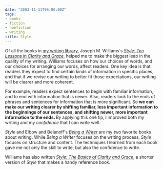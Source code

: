 ```yaml
---
date: "2003-11-11T06:00:00Z"
tags:
- books
- fiction
- nonfiction
- writing
title: Style
---
```


Of all the books in <a href="http://www.dhemery.com/dalewriting/2003/11/books_about_writing">my writing library</a>, Joseph M. Williams's  <em><a href="http://www.amazon.com/exec/obidos/ASIN/0321095170/dalehemer-20">Style: Ten Lessons in Clarity and Grace</a></em>,  helped me to make the biggest leap in the quality of my writing. Williams focuses on how our choices of words, and our choices for arranging our words, affect readers. One key idea is that readers they expect to find certain kinds of information in specific places, and that if we revise our writing to better fit those expectations, our writing will be clearer and more coherent.

For example, readers expect sentences to begin with familiar information, and to end with information that is newer. Also, readers look to the ends of phrases and sentences for information that is more significant. So <strong> we can make our writing clearer by shifting familiar, less important information to the beginnings of our sentences, and shifting newer, more important information to the ends. </strong> By applying this one tip, I improved both my writing and my <em>confidence</em> that I can write well.

<em>Style</em> and Elbow and Belanoff's <em><a href="http://www.dhemery.com/cwd/2003/11/being_a_writer.html">Being a Writer</a> </em>are my two favorite books about writing. While <em>Being a Writer</em> focuses on the writing process, <em>Style</em> focuses on structure and content. The techniques I learned from each book gave me not only the skill to write, but also the confidence to write.

Williams has also written  <em><a href="http://www.amazon.com/exec/obidos/ASIN/0321112520/dalehemer-20">Style: The Basics of Clarity and Grace</a></em>,  a shorter version of <em>Style</em> that makes a handy reference book.
